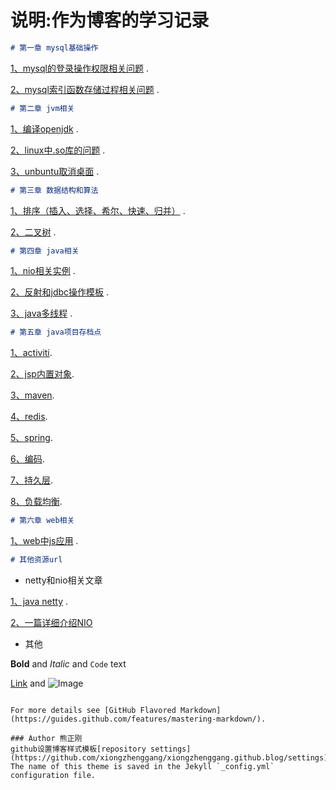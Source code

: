 # 说明:作为博客的学习记录
```markdown
# 第一章 mysql基础操作
```
[1、mysql的登录操作权限相关问题](https://github.com/xiongzhenggang/xiongzhenggang.github.io/blob/master/数据库相关/mysql登录编码权限赋予.txt) . 

[2、mysql索引函数存储过程相关问题](https://github.com/xiongzhenggang/xiongzhenggang.github.io/blob/master/数据库相关/mysql索引函数存储过程.txt) .

```markdown
# 第二章 jvm相关
```
[1、编译openjdk](https://github.com/xiongzhenggang/xiongzhenggang.github.io/blob/master/jvm相关/编译openjdk.txt) . 

[2、linux中.so库的问题](https://github.com/xiongzhenggang/xiongzhenggang.github.io/blob/master/jvm相关/linux中.so库的问题.txt) . 

[3、unbuntu取消桌面](https://github.com/xiongzhenggang/xiongzhenggang.github.io/blob/master/jvm相关/unbuntu取消桌面.txt) . 

```markdown
# 第三章 数据结构和算法
```
[1、排序（插入、选择、希尔、快速、归并）](https://github.com/xiongzhenggang/xiongzhenggang.github.io/blob/master/数据结构/部分排序) .

[2、二叉树](https://github.com/xiongzhenggang/xiongzhenggang.github.io/blob/master/数据结构/树) .

```markdown
# 第四章 java相关
```
[1、nio相关实例](https://github.com/xiongzhenggang/xiongzhenggang.github.io/blob/master/java相关/nio例子) .

[2、反射和jdbc操作模板](https://github.com/xiongzhenggang/xiongzhenggang.github.io/blob/master/java相关/反射) .

[3、java多线程](https://github.com/xiongzhenggang/xiongzhenggang.github.io/blob/master/java相关/多线程) .

```markdown
# 第五章 java项目存档点
```
[1、activiti](https://github.com/xiongzhenggang/xiongzhenggang.github.io/blob/master/java项目存档点/activiti).

[2、jsp内置对象](https://github.com/xiongzhenggang/xiongzhenggang.github.io/blob/master/java项目存档点/jsp内置对象).

[3、maven](https://github.com/xiongzhenggang/xiongzhenggang.github.io/blob/master/java项目存档点/maven).

[4、redis](https://github.com/xiongzhenggang/xiongzhenggang.github.io/blob/master/java项目存档点/redis).

[5、spring](https://github.com/xiongzhenggang/xiongzhenggang.github.io/blob/master/java项目存档点/spring).

[6、编码](https://github.com/xiongzhenggang/xiongzhenggang.github.io/blob/master/java项目存档点/编码).

[7、持久层](https://github.com/xiongzhenggang/xiongzhenggang.github.io/blob/master/java项目存档点/持久层).

[8、负载均衡](https://github.com/xiongzhenggang/xiongzhenggang.github.io/blob/master/java项目存档点/负载均衡).

```markdown
# 第六章 web相关
```
[1、web中js应用](https://github.com/xiongzhenggang/xiongzhenggang.github.io/blob/master/web相关) . 


```markdown
# 其他资源url
```
- netty和nio相关文章

[1、java netty](https://waylau.com/essential-netty-in-action/) .   

[2、一篇详细介绍NIO](http://www.iteye.com/magazines/132-Java-NIO)

- 其他

**Bold** and _Italic_ and `Code` text

[Link](url) and ![Image](src)
```

For more details see [GitHub Flavored Markdown](https://guides.github.com/features/mastering-markdown/).

### Author 熊正刚
github设置博客样式模板[repository settings](https://github.com/xiongzhenggang/xiongzhenggang.github.blog/settings). The name of this theme is saved in the Jekyll `_config.yml` configuration file.

